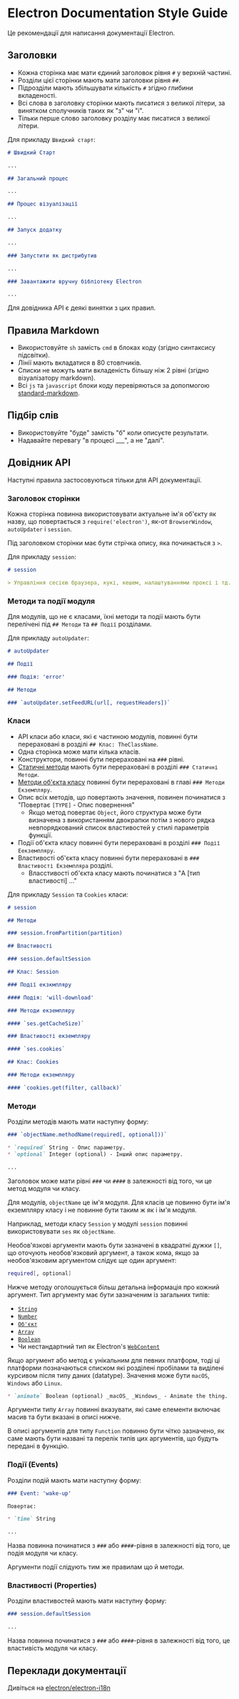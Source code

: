 # Electron Documentation Style Guide

Це рекомендації для написання документації Electron.

## Заголовки

* Кожна сторінка має мати єдиний заголовок рівня `#` у верхній частині.
* Розділи цієї сторінки мають мати заголовки рівня `##`.
* Підрозділи мають збільшувати кількість `#` згідно глибини вкладеності.
* Всі слова в заголовку сторінки мають писатися з великої літери, за винятком сполучників таких як "з" чи "і".
* Тільки перше слово заголовку розділу має писатися з великої літери.

Для прикладу `Швидкий старт`:

```markdown
# Швидкий Старт

...

## Загальний процес

...

## Процес візуалізації

...

## Запуск додатку

...

### Запустити як дистрибутив

...

### Завантажити вручну бібліотеку Electron

...
```

Для довідника API є деякі винятки з цих правил.

## Правила Markdown

* Використовуйте `sh` замість `cmd` в блоках коду (згідно синтаксису підсвітки).
* Лінії мають вкладатися в 80 стовпчиків.
* Списки не можуть мати вкладеність більшу ніж 2 рівні (згідно візуалізатору markdown).
* Всі `js` та `javascript` блоки коду перевіряються за допопмогою [standard-markdown](http://npm.im/standard-markdown).

## Підбір слів

* Використовуйте "буде" замість "б" коли описуєте результати.
* Надавайте перевагу "в процесі ___", а не "далі".

## Довідник API

Наступні правила застосовуються тільки для API документації.

### Заголовок сторінки

Кожна сторінка повинна використовувати актуальне ім'я об'єкту як назву, що повертається з `require('electron')`, як-от `BrowserWindow`, `autoUpdater` і `session`.

Під заголовком сторінки має бути стрічка опису, яка починається з `>`.

Для прикладу `session`:

```markdown
# session

> Управління сесією браузера, кукі, кешем, налаштуваннями проксі і тд.
```

### Методи та події модуля

Для модулів, що не є класами, їхні методи та події мають бути перелічені під `## Методи` та `## Події` розділами.

Для прикладу `autoUpdater`:

```markdown
# autoUpdater

## Події

### Подія: 'error'

## Методи

### `autoUpdater.setFeedURL(url[, requestHeaders])`
```

### Класи

* API класи або класи, які є частиною модулів, повинні бути перераховані в розділі `## Клас: TheClassName`.
* Одна сторінка може мати кілька класів.
* Конструктори, повинні бути перераховані на `###` рівні.
* [Статичні методи](https://developer.mozilla.org/en-US/docs/Web/JavaScript/Reference/Classes/static) мають бути перераховані в розділі `### Статичні Методи`.
* [Методи об'єкта класу](https://developer.mozilla.org/en-US/docs/Web/JavaScript/Reference/Classes#Prototype_methods) повинні бути перераховані в главі `### Методи Екземпляру`.
* Опис всіх методів, що повертають значення, повинен починатися з "Повертає `[TYPE]` - Опис повернення" 
  * Якщо метод повертає `Object`, його структура може бути визначена з використанням двокрапки потім з нового рядка невпорядкований список властивостей у стилі параметрів функції.
* Події об'єкта класу повинні бути перераховані в розділі `### Події Еекземпляру`.
* Властивості об'єкта класу повинні бути перераховані в `### Властивості Екземпляра` розділі. 
  * Власстивості об'єкта класу мають починатися з "A [тип властивості] ..."

Для прикладу `Session` та `Cookies` класи:

```markdown
# session

## Методи

### session.fromPartition(partition)

## Властивості

### session.defaultSession

## Клас: Session

### Події екзкмпляру

#### Подія: 'will-download'

### Методи екземпляру

#### `ses.getCacheSize)`

### Властивості екземпляру

#### `ses.cookies`

## Клас: Cookies

### Методи екземпляру

#### `cookies.get(filter, callback)`
```

### Методи

Розділи методів мають мати наступну форму:

```markdown
### `objectName.methodName(required[, optional]))`

* `required` String - Опис параметру.
* `optional` Integer (optional) - Інший опис параметру.

...
```

Заголовок може мати рівні `###` чи `####` в залежності від того, чи це метод модуля чи класу.

Для модулів, `objectName` це ім'я модуля. Для класів це повинно бути ім'я екземпляру класу і не повинне бути таким ж як і ім'я модуля.

Наприклад, методи класу `Session` у модулі `session` повинні використовувати `ses` як `objectName`.

Необов'язкові аргументи мають бути зазначені в квадратні дужки `[]`, що оточують необов'язковий аргумент, а також кома, якщо за необов'язковим аргументом слідує ще один аргумент:

```sh
required[, optional]
```

Нижче методу оголошується більш детальна інформація про кожний аргумент. Тип аргументу має бути зазначеним із загальних типів:

* [`String`](https://developer.mozilla.org/en-US/docs/Web/JavaScript/Reference/Global_Objects/String)
* [`Number`](https://developer.mozilla.org/en-US/docs/Web/JavaScript/Reference/Global_Objects/Number)
* [`Об'єкт`](https://developer.mozilla.org/en-US/docs/Web/JavaScript/Reference/Global_Objects/Object)
* [`Array`](https://developer.mozilla.org/en-US/docs/Web/JavaScript/Reference/Global_Objects/Array)
* [`Boolean`](https://developer.mozilla.org/en-US/docs/Web/JavaScript/Reference/Global_Objects/Boolean)
* Чи нестандартний тип як Electron's [`WebContent`](api/web-contents.md)

Якщо аргумент або метод є унікальним для певних платформ, тоді ці платформи позначаються списком які розділені пробілами та виділені курсивом після типу даних (datatype). Значення може бути `macOS`, `Windows` або `Linux`.

```markdown
* `animate` Boolean (optional) _macOS_ _Windows_ - Animate the thing.
```

Аргументи типу `Array` повинні вказувати, які саме елементи включає масив та бути вказані в описі нижче.

В описі аргументів для типу `Function` повинно бути чітко зазначено, як саме мають бути названі та перелік типів цих аргументів, що будуть передані в функцію.

### Події (Events)

Розділи подій мають мати наступну форму:

```markdown
### Event: 'wake-up'

Повертає:

* `time` String

...
```

Назва повинна починатися з `###` або `####`-рівня в залежності від того, це подія модуля чи класу.

Аргументи події слідують тим же правилам що й методи.

### Властивості (Properties)

Розділи властивостей мають мати наступну форму:

```markdown
### session.defaultSession

...

```

Назва повинна починатися з `###` або `####`-рівня в залежності від того, це властивість модуля чи класу.

## Переклади документації

Дивіться на [electron/electron-i18n](https://github.com/electron/i18n#readme)